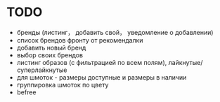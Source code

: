 # TODO
- бренды (листинг， добавить свой， уведомление о добавлении)
- список брендов фронту от рекомендалки
- добавить новый бренд
- выбор своих брендов
- листинг образов (с фильтрацией по всем полям), лайкнутые/суперлайкнутые
- для шмоток - размеры доступные и размеры в наличии
- группировка шмоток по цвету
- befree